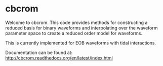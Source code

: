 # cbcrom
Welcome to cbcrom. This code provides methods for constructing a reduced basis for binary waveforms and interpolating over the waveform parameter space to create a reduced order model for waveforms. 

This is currently implemented for EOB waveforms with tidal interactions.

Documentation can be found at:
http://cbcrom.readthedocs.org/en/latest/index.html
